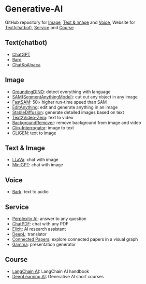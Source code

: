 # Generative-AI
GitHub repository for [Image](https://github.com/riverallzero/Generative-AI/tree/main#image), [Text & Image](https://github.com/riverallzero/Generative-AI/tree/main/#textimage) and [Voice](https://github.com/riverallzero/Generative-AI/tree/main/#voice),  Website for [Text(chatbot)](https://github.com/riverallzero/Generative-AI/tree/main/#textchatbot), [Service](https://github.com/riverallzero/Generative-AI/tree/main/#service) and [Course](https://github.com/riverallzero/Generative-AI/tree/main/#course) 

## Text(chatbot)
- [ChatGPT](https://chat.openai.com/)
- [Bard](https://bard.google.com/)
- [ChatKoAlpaca](https://chat.koalpaca.com/)

## Image
- [GroundingDINO](https://github.com/IDEA-Research/GroundingDINO): detect everything with language
- [SAM(SegmentAnythingModel)](https://github.com/facebookresearch/segment-anything): cut out any object in any image
- [FastSAM](https://github.com/CASIA-IVA-Lab/FastSAM): 50× higher run-time speed than SAM
- [EditAnything](https://github.com/sail-sg/EditAnything): edit and generate anything in an image
- [StableDiffusion](https://github.com/Stability-AI/stablediffusion): generate detailed images based on text
- [Text2Video-Zero](https://github.com/Picsart-AI-Research/Text2Video-Zero): text to video
- [BackgroundRemover](https://github.com/nadermx/backgroundremover): remove background from image and video
- [Clip-Interrogator](https://github.com/pharmapsychotic/clip-interrogator): image to text
- [GLIGEN](https://github.com/gligen/GLIGEN): text to image
  
## Text & Image
- [LLaVa](https://github.com/haotian-liu/LLaVA): chat with image
- [MiniGPT](https://github.com/Vision-CAIR/MiniGPT-4): chat with image
  
## Voice
- [Bark](https://github.com/suno-ai/bark): text to audio

## Service
- [Perplexity AI](https://www.perplexity.ai/search/c1cd6e16-21e4-45e2-971b-5a077abd2c36?s=u): answer to any question
- [ChatPDF](https://www.chatpdf.com/): chat with any PDF
- [Elicit](https://elicit.org/): AI research assistant
- [DeepL](https://www.deepl.com/): translator
- [Connected Papers](https://www.connectedpapers.com/): explore connected papers in a visual graph
- [Gamma](https://gamma.app/): presentation generator

## Course
- [LangChain AI](https://www.pinecone.io/learn/langchain/): LangChain AI handbook
- [DeepLearning.AI](https://www.deeplearning.ai/short-courses/): Generative AI short courses
  
